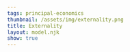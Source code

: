 ```yaml
---
tags: principal-economics
thumbnail: /assets/img/externality.png
title: Externality
layout: model.njk
show: true
---
```

<script defer>
const myCalculator = new EconVision();

myCalculator.setGraphs({ 'engine': 'desmos', 'idDiv': 'ExternalityGraph', 'height': '650px', 'width': '100', 'left': '-100', 'right': '1200', 'bottom': '-200', 'top': '850', 'copy': true, 'expressions': false, 'zoomFit': true, 'showXAxis': true, 'showYAxis': true, 'xAxisLabel': 'Quantity', 'yAxisLabel': 'Price' });

//static
myCalculator.addExpression({ 'idDiv': 'DemandFunctionStatic', 'latex': "P_d(x)=-\\frac{50}{100}\\cdot x+500", 'color': '#be185d', 'hidden': false, 'listGraphs': [0] });
myCalculator.addExpression({ 'idDiv': 'SupplyFunctionStatic', 'latex': "P_s(x)=\\frac{50}{100}\\cdot x+100", 'color': '#7e22ce', 'hidden': false, 'listGraphs': [0] });
myCalculator.addLabel({ 'idDiv': 'MPBLabel', 'latex': "(1000, 0)", 'label': 'MPB', 'pointSize': '0', 'color': '#be185d', 'pointStyle': Desmos.Styles.POINT, 'labelOrientation': Desmos.LabelOrientations.RIGHT, 'showLabel': true, 'listGraphs': [0] });
myCalculator.addLabel({ 'idDiv': 'MPCLabel', 'latex': "(1000, P_s(1000))", 'label': 'MPC', 'pointSize': '0', 'color': '#7e22ce', 'pointStyle': Desmos.Styles.POINT, 'labelOrientation': Desmos.LabelOrientations.RIGHT, 'showLabel': true, 'listGraphs': [0] });

//positive externalities in consumption
myCalculator.addSliderInput({ 'idDiv': 'PosCSlider', 'title': 'Positive Externalities in Consumption', 'latex': 'D_{PC}', 'min': '500', 'max': '1000', 'step': '1', 'defaultValue': '500', 'simpleMode': true, 'hidden': true, 'legendText': ["None", " ", "Increase"], 'listGraphs': [0] });
myCalculator.addExpression({ 'idDiv': 'PosCDemand', 'latex': "P_{PCd}(Q) = -50/100*Q + D_{PC}", 'color': '#be185d', 'lineStyle': Desmos.Styles.DASHED, 'hidden': true, 'listGraphs': [0] });
myCalculator.addExpression({ 'idDiv': 'PosCSocialEquilibriumQuantity', 'latex': "P_s(q_{PosC})\\sim P_{PCd}(q_{PosC})", 'listGraphs': [0] });
myCalculator.addExpression({ 'idDiv': 'PosCSocialEquilibriumPrice', 'latex': "p_{PosC} = P_s(q_{PosC})", 'listGraphs': [0] });
myCalculator.addExpression({ 'idDiv': 'drawPPosCline', 'latex': "y=p_{PosC}\\left\\{q_{PosC}>x>0\\right\\}", 'color': '#9c9c9c', 'lineStyle': Desmos.Styles.DASHED, 'lineWidth': '1', 'listGraphs': [0] });
myCalculator.addExpression({ 'idDiv': 'drawQPosCline', 'latex': "x=q_{PosC}\\left\\{p_{PosC}>y>0\\right\\}", 'color': '#9c9c9c', 'lineStyle': Desmos.Styles.DASHED, 'lineWidth': '1', 'listGraphs': [0] });
myCalculator.addLabel({ 'idDiv': 'PosCSocialEquilibriumPLabel', 'latex': "(0, p_{PosC})", 'label': 'Ps', 'color': '#475569', 'pointStyle': Desmos.Styles.POINT, 'labelOrientation': Desmos.LabelOrientations.LEFT, 'showLabel': true, 'listGraphs': [0] });
myCalculator.addLabel({ 'idDiv': 'PosCSocialEquilibriumQLabel', 'latex': "(q_{PosC}, 0)", 'label': 'Qs', 'color': '#475569', 'pointStyle': Desmos.Styles.POINT, 'labelOrientation': Desmos.LabelOrientations.BELOW, 'showLabel': true, 'listGraphs': [0] });
myCalculator.addExpression({ idDiv: "PosCDWL", latex: "\\operatorname{polygon} \\left(\\left(q,p\\right),\\left(q_{PosC},p_{PosC}\\right),\\left(q,P_{PCd}(q)\\right)\\right)", color: '#fa7e19', hidden: false, lineStyle: Desmos.Styles.DASHED, lineWidth: "0", listGraphs: [0] });
myCalculator.addLabel({ 'idDiv': "PosCMSBLabel", 'latex': "(1000, P_{PCd}(1000))", 'label': 'MSB', 'pointSize': '0', 'color': '#be185d', 'pointStyle': Desmos.Styles.POINT, 'labelOrientation': Desmos.LabelOrientations.RIGHT, 'showLabel': true, 'listGraphs': [0] });

//negative externalities in consumption
myCalculator.addSliderInput({ 'idDiv': 'NegCSlider', 'title': 'Negative Externalities in Consumption', 'latex': 'D_{NC}', 'min': '100', 'max': '500', 'step': '1', 'defaultValue': '500', 'simpleMode': true, 'hidden': true, 'legendText': ["Increase", " ", "None"], 'listGraphs': [0] });
myCalculator.addExpression({ 'idDiv': 'NegCDemand', 'latex': "P_{NCd}(Q) = -50/100*Q + D_{NC}", 'color': '#be185d', 'lineStyle': Desmos.Styles.DASHED, 'hidden': true, 'listGraphs': [0] });
myCalculator.addExpression({ 'idDiv': 'NegCSocialEquilibriumQuantity', 'latex': "P_s(q_{NegC})\\sim P_{NCd}(q_{NegC})", 'listGraphs': [0] });
myCalculator.addExpression({ 'idDiv': 'NegCSocialEquilibriumPrice', 'latex': "p_{NegC} = P_s(q_{NegC})", 'listGraphs': [0] });
myCalculator.addExpression({ 'idDiv': 'drawPNegCline', 'latex': "y=p_{NegC}\\left\\{q_{NegC}>x>0\\right\\}", 'color': '#9c9c9c', 'lineStyle': Desmos.Styles.DASHED, 'lineWidth': '1', 'listGraphs': [0] });
myCalculator.addExpression({ 'idDiv': 'drawQNegCline', 'latex': "x=q_{NegC}\\left\\{p_{NegC}>y>0\\right\\}", 'color': '#9c9c9c', 'lineStyle': Desmos.Styles.DASHED, 'lineWidth': '1', 'listGraphs': [0] });
myCalculator.addLabel({ 'idDiv': 'NegCSocialEquilibriumPLabel', 'latex': "(0, p_{NegC})", 'label': 'Ps', 'color': '#475569', 'pointStyle': Desmos.Styles.POINT, 'labelOrientation': Desmos.LabelOrientations.LEFT, 'showLabel': true, 'listGraphs': [0] });
myCalculator.addLabel({ 'idDiv': 'NegCSocialEquilibriumQLabel', 'latex': "(q_{NegC}, 0)", 'label': 'Qs', 'color': '#475569', 'pointStyle': Desmos.Styles.POINT, 'labelOrientation': Desmos.LabelOrientations.BELOW, 'showLabel': true, 'listGraphs': [0] });
myCalculator.addExpression({ idDiv: "NegCDWL", latex: "\\operatorname{polygon} \\left(\\left(q,p\\right),\\left(q_{NegC},p_{NegC}\\right),\\left(q,P_{NCd}(q)\\right)\\right)", color: '#fa7e19', hidden: false, lineStyle: Desmos.Styles.DASHED, lineWidth: "0", listGraphs: [0] });
myCalculator.addLabel({ 'idDiv': "NegCMSBLabel", 'latex': "(1000, P_{NCd}(1000))", 'label': 'MSB', 'pointSize': '0', 'color': '#be185d', 'pointStyle': Desmos.Styles.POINT, 'labelOrientation': Desmos.LabelOrientations.RIGHT, 'showLabel': true, 'listGraphs': [0] });

//positive externalities in production
myCalculator.addSliderInput({ 'idDiv': 'PosPSlider', 'title': 'Positive Externalities in Production', 'latex': 'S_{PP}', 'min': '-400', 'max': '100', 'step': '1', 'defaultValue': '100', 'simpleMode': true, 'hidden': true, 'legendText': ["Increase", " ", "None"], 'listGraphs': [0] });
myCalculator.addExpression({ 'idDiv': 'PosPSupply', 'latex': "P_{PPs}(Q) = 50/100*Q + S_{PP}", 'color': '#7e22ce', 'lineStyle': Desmos.Styles.DASHED, 'hidden': true, 'listGraphs': [0] });
myCalculator.addExpression({ 'idDiv': 'PosPSocialEquilibriumQuantity', 'latex': "P_{PPs}(q_{PosP})\\sim P_d(q_{PosP})", 'listGraphs': [0] });
myCalculator.addExpression({ 'idDiv': 'PosPSocialEquilibriumPrice', 'latex': "p_{PosP} = P_{PPs}(q_{PosP})", 'listGraphs': [0] });
myCalculator.addExpression({ 'idDiv': 'drawPPosPline', 'latex': "y=p_{PosP}\\left\\{q_{PosP}>x>0\\right\\}", 'color': '#9c9c9c', 'lineStyle': Desmos.Styles.DASHED, 'lineWidth': '1', 'listGraphs': [0] });
myCalculator.addExpression({ 'idDiv': 'drawQPosPline', 'latex': "x=q_{PosP}\\left\\{p_{PosP}>y>0\\right\\}", 'color': '#9c9c9c', 'lineStyle': Desmos.Styles.DASHED, 'lineWidth': '1', 'listGraphs': [0] });
myCalculator.addLabel({ 'idDiv': 'PosPSocialEquilibriumPLabel', 'latex': "(0, p_{PosP})", 'label': 'Ps', 'color': '#475569', 'pointStyle': Desmos.Styles.POINT, 'labelOrientation': Desmos.LabelOrientations.LEFT, 'showLabel': true, 'listGraphs': [0] });
myCalculator.addLabel({ 'idDiv': 'PosPSocialEquilibriumQLabel', 'latex': "(q_{PosP}, 0)", 'label': 'Qs', 'color': '#475569', 'pointStyle': Desmos.Styles.POINT, 'labelOrientation': Desmos.LabelOrientations.BELOW, 'showLabel': true, 'listGraphs': [0] });
myCalculator.addExpression({ idDiv: "PosPDWL", latex: "\\operatorname{polygon} \\left(\\left(q,p\\right),\\left(q_{PosP},p_{PosP}\\right),\\left(q,P_{PPs}(q)\\right)\\right)", color: '#fa7e19', hidden: false, lineStyle: Desmos.Styles.DASHED, lineWidth: "0", listGraphs: [0] });
myCalculator.addLabel({ 'idDiv': "PosPMSBLabel", 'latex': "(1000, P_{PPs}(1000))", 'label': 'MSC', 'pointSize': '0', 'color': '#7e22ce', 'pointStyle': Desmos.Styles.POINT, 'labelOrientation': Desmos.LabelOrientations.RIGHT, 'showLabel': true, 'listGraphs': [0] });

//negative externalities in production
myCalculator.addSliderInput({ 'idDiv': 'NegPSlider', 'title': 'Negative Externalities in Production', 'latex': 'S_{NP}', 'min': '100', 'max': '500', 'step': '1', 'defaultValue': '100', 'simpleMode': true, 'hidden': true, 'legendText': ["None", " ", "Increase"], 'listGraphs': [0] });
myCalculator.addExpression({ 'idDiv': 'NegPSupply', 'latex': "P_{NPs}(Q) = 50/100*Q + S_{NP}", 'color': '#7e22ce', 'lineStyle': Desmos.Styles.DASHED, 'hidden': true, 'listGraphs': [0] });
myCalculator.addExpression({ 'idDiv': 'NegPSocialEquilibriumQuantity', 'latex': "P_{NPs}(q_{NegP})\\sim P_d(q_{NegP})", 'listGraphs': [0] });
myCalculator.addExpression({ 'idDiv': 'NegPSocialEquilibriumPrice', 'latex': "p_{NegP} = P_{NPs}(q_{NegP})", 'listGraphs': [0] });
myCalculator.addExpression({ 'idDiv': 'drawPNegPline', 'latex': "y=p_{NegP}\\left\\{q_{NegP}>x>0\\right\\}", 'color': '#9c9c9c', 'lineStyle': Desmos.Styles.DASHED, 'lineWidth': '1', 'listGraphs': [0] });
myCalculator.addExpression({ 'idDiv': 'drawQNegPline', 'latex': "x=q_{NegP}\\left\\{p_{NegP}>y>0\\right\\}", 'color': '#9c9c9c', 'lineStyle': Desmos.Styles.DASHED, 'lineWidth': '1', 'listGraphs': [0] });
myCalculator.addLabel({ 'idDiv': 'NegPSocialEquilibriumPLabel', 'latex': "(0, p_{NegP})", 'label': 'Ps', 'color': '#475569', 'pointStyle': Desmos.Styles.POINT, 'labelOrientation': Desmos.LabelOrientations.LEFT, 'showLabel': true, 'listGraphs': [0] });
myCalculator.addLabel({ 'idDiv': 'NegPSocialEquilibriumQLabel', 'latex': "(q_{NegP}, 0)", 'label': 'Qs', 'color': '#475569', 'pointStyle': Desmos.Styles.POINT, 'labelOrientation': Desmos.LabelOrientations.BELOW, 'showLabel': true, 'listGraphs': [0] });
myCalculator.addExpression({ idDiv: "NegPDWL", latex: "\\operatorname{polygon} \\left(\\left(q,p\\right),\\left(q_{NegP},p_{NegP}\\right),\\left(q,P_{NPs}(q)\\right)\\right)", color: '#fa7e19', hidden: false, lineStyle: Desmos.Styles.DASHED, lineWidth: "0", listGraphs: [0] });
myCalculator.addLabel({ 'idDiv': "NegPMSBLabel", 'latex': "(1000, P_{NPs}(1000))", 'label': 'MSC', 'pointSize': '0', 'color': '#7e22ce', 'pointStyle': Desmos.Styles.POINT, 'labelOrientation': Desmos.LabelOrientations.RIGHT, 'showLabel': true, 'listGraphs': [0] });

//label static private equilibrium quantity and price
myCalculator.addExpression({ 'idDiv': 'EquilibriumQuantity', 'latex': "P_s(q)\\sim P_d(q)", 'listGraphs': [0] });
myCalculator.addExpression({ 'idDiv': 'EquilibriumPrice', 'latex': "p = P_s(q)", 'listGraphs': [0] });
myCalculator.addExpression({ 'idDiv': 'drawPline', 'latex': "y=p\\left\\{q>x>0\\right\\}", 'color': '#9c9c9c', 'lineStyle': Desmos.Styles.DASHED, 'lineWidth': '1', 'listGraphs': [0] });
myCalculator.addExpression({ 'idDiv': 'drawQline', 'latex': "x=q\\left\\{p>y>0\\right\\}", 'color': '#9c9c9c', 'lineStyle': Desmos.Styles.DASHED, 'lineWidth': '1', 'listGraphs': [0] });
myCalculator.addLabel({ 'idDiv': 'PrivateEquilibriumPLabel', 'latex': "(0, p)", 'label': 'Pe', 'color': '#475569', 'pointStyle': Desmos.Styles.POINT, 'labelOrientation': Desmos.LabelOrientations.LEFT, 'showLabel': true, 'listGraphs': [0] });
myCalculator.addLabel({ 'idDiv': 'PrivateEquilibriumQLabel', 'latex': "(q, 0)", 'label': 'Qe', 'color': '#475569', 'pointStyle': Desmos.Styles.POINT, 'labelOrientation': Desmos.LabelOrientations.BELOW, 'showLabel': true, 'listGraphs': [0] });

//create selection menu
myCalculator.addSelectInput({ 'idDiv': 'ExternalitySelectInput', 'item': 'Positive Externalities in Consumption', 'listGroup': ["PosCSlider", "PosCDemand", "PosCSocialEquilibriumQuantity", "PosCSocialEquilibriumPrice", "drawPPosCline", "drawQPosCline", "PosCSocialEquilibriumPLabel", "PosCSocialEquilibriumQLabel", "PosCDWL", "PosCMSBLabel"], 'listGraphs': [0] });
myCalculator.addSelectInput({ 'idDiv': 'ExternalitySelectInput', 'item': 'Negative Externalities in Consumption', 'listGroup': ["NegCSlider", "NegCDemand", "NegCSocialEquilibriumQuantity", "NegCSocialEquilibriumPrice", "drawPNegCline", "drawQNegCline", "NegCSocialEquilibriumPLabel", "NegCSocialEquilibriumQLabel", "NegCDWL", "NegCMSBLabel"], 'listGraphs': [0] });
myCalculator.addSelectInput({ 'idDiv': 'ExternalitySelectInput', 'item': 'Positive Externalities in Production', 'listGroup': ["PosPSlider", "PosPSupply", "PosPSocialEquilibriumQuantity", "PosPSocialEquilibriumPrice", "drawPPosPline", "drawQPosPline", "PosPSocialEquilibriumPLabel", "PosPSocialEquilibriumQLabel", "PosPDWL", "PosPMSBLabel"], 'listGraphs': [0] });
myCalculator.addSelectInput({ 'idDiv': 'ExternalitySelectInput', 'item': 'Negative Externalities in Production', 'listGroup': ["NegPSlider", "NegPSupply", "NegPSocialEquilibriumQuantity", "NegPSocialEquilibriumPrice", "drawPNegPline", "drawQNegPline", "NegPSocialEquilibriumPLabel", "NegPSocialEquilibriumQLabel", "NegPDWL", "NegPMSBLabel"], 'listGraphs': [0] });

//set creator
myCalculator.setCreators({ 'title': 'Developer', 'name': 'Kyla', 'school': 'CC24' });
</script>
